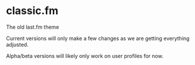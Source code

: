# classic.fm
The old last.fm theme

Current versions will only make a few changes as we are getting everything adjusted. 

Alpha/beta versions will likely only work on user profiles for now.
